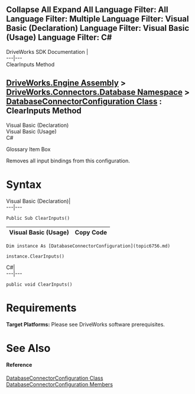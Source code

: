 Collapse All Expand All Language Filter: All  Language Filter: Multiple  Language Filter: Visual Basic (Declaration) Language Filter: Visual Basic (Usage) Language Filter: C#  
---  
DriveWorks SDK Documentation  |   
---|---  
ClearInputs Method   
  
[DriveWorks.Engine Assembly](topic2156.md) > [DriveWorks.Connectors.Database Namespace](topic6754.md) > [DatabaseConnectorConfiguration Class](topic6756.md) : ClearInputs Method  
---  
  
Visual Basic (Declaration)    
Visual Basic (Usage)    
C# 

Glossary Item Box

Removes all input bindings from this configuration. 

# Syntax

Visual Basic (Declaration)|   
---|---  
      
    
    Public Sub ClearInputs()   
  
Visual Basic (Usage)| Copy Code  
---|---  
      
    
    Dim instance As [DatabaseConnectorConfiguration](topic6756.md)
     
    instance.ClearInputs()  
  
C#|   
---|---  
      
    
    public void ClearInputs()  
  
# Requirements

**Target Platforms:** Please see DriveWorks software prerequisites.

# See Also

#### Reference

[DatabaseConnectorConfiguration Class](topic6756.md)   
[DatabaseConnectorConfiguration Members](topic6757.md)



